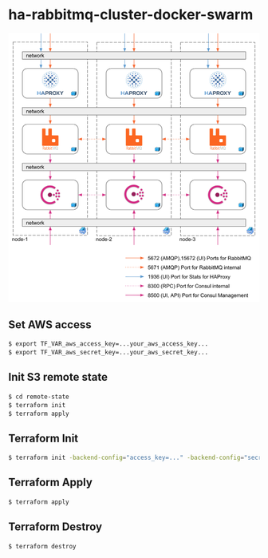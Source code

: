 ha-rabbitmq-cluster-docker-swarm
=========


![Logical Architecture](.github/cluster_rabbitmq.png)


Set AWS access
------------------------------
```sh
$ export TF_VAR_aws_access_key=...your_aws_access_key...
$ export TF_VAR_aws_secret_key=...your_aws_secret_key...
```

Init S3 remote state
------------------------------
```sh
$ cd remote-state
$ terraform init
$ terraform apply
```

Terraform Init
------------------------------
```sh
$ terraform init -backend-config="access_key=..." -backend-config="secret_key=..."
```

Terraform Apply
------------------------------
```sh
$ terraform apply
```

Terraform Destroy
------------------------------
```sh
$ terraform destroy
```
